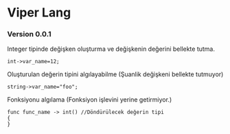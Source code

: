 # Viper Lang
### Version 0.0.1
Integer tipinde değişken oluşturma ve değişkenin değerini bellekte tutma. 
```
int->var_name=12;
```
Oluşturulan değerin tipini algılayabilme (Şuanlik değişkeni bellekte tutmuyor)
```
string->var_name="foo";
```
Fonksiyonu algılama (Fonksiyon işlevini yerine getirmiyor.)
```
func func_name -> int() //Döndürülecek değerin tipi
{
}
```
